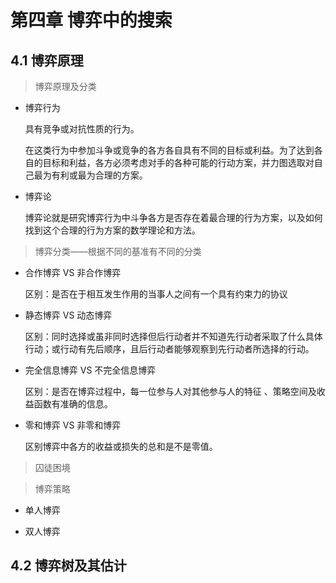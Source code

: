 # 第四章 博弈中的搜索

## 4.1 博弈原理

> 博弈原理及分类

- 博弈行为

    具有竞争或对抗性质的行为。

    在这类行为中参加斗争或竞争的各方各自具有不同的目标或利益。为了达到各自的目标和利益，各方必须考虑对手的各种可能的行动方案，并力图选取对自己最为有利或最为合理的方案。

- 博弈论

    博弈论就是研究博弈行为中斗争各方是否存在着最合理的行为方案，以及如何找到这个合理的行为方案的数学理论和方法。

> 博弈分类——根据不同的基准有不同的分类

- 合作博弈 VS 非合作博弈

    区别：是否在于相互发生作用的当事人之间有一个具有约束力的协议

- 静态博弈 VS 动态博弈

    区别：同时选择或虽非同时选择但后行动者并不知道先行动者采取了什么具体行动；或行动有先后顺序，且后行动者能够观察到先行动者所选择的行动。

- 完全信息博弈 VS 不完全信息博弈

    区别：是否在博弈过程中，每一位参与人对其他参与人的特征 、策略空间及收益函数有准确的信息。

- 零和博弈 VS 非零和博弈

    区别博弈中各方的收益或损失的总和是不是零值。

> 囚徒困境

> 博弈策略

- 单人博弈

- 双人博弈

## 4.2 博弈树及其估计

